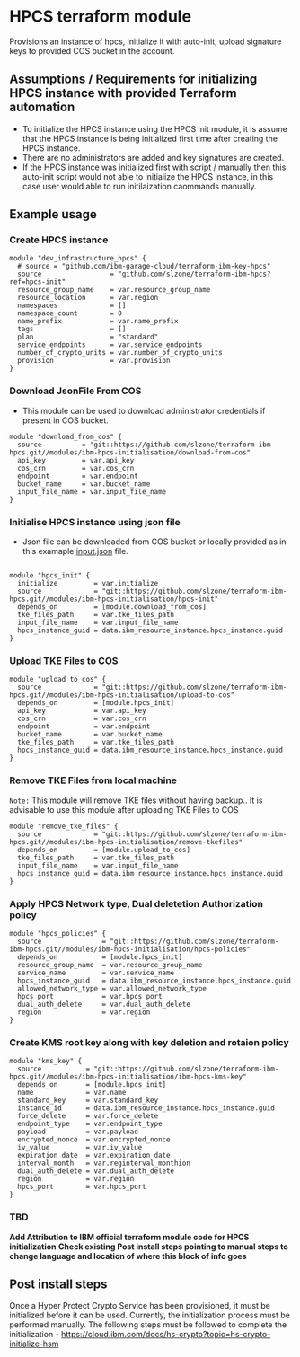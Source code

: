 # HPCS terraform module

Provisions an instance of hpcs, initialize it with auto-init, upload signature keys to provided COS bucket in the account.

## Assumptions / Requirements for initializing HPCS instance with provided Terraform automation

* To initialize the HPCS instance using the HPCS init module, it is assume that the HPCS instance is being initialized first time after creating the HPCS instance.
* There are no administrators are added and key signatures are created.
* If the HPCS instance was initialized first with script / manually then this auto-init script would not able to initialize the HPCS instance, in this case user would able to run initilaization caommands manually.

## Example usage

### Create HPCS instance

```hcl
module "dev_infrastructure_hpcs" {
  # source = "github.com/ibm-garage-cloud/terraform-ibm-key-hpcs"
  source                 = "github.com/slzone/terraform-ibm-hpcs?ref=hpcs-init"
  resource_group_name    = var.resource_group_name
  resource_location      = var.region
  namespaces             = []
  namespace_count        = 0
  name_prefix            = var.name_prefix
  tags                   = []
  plan                   = "standard"
  service_endpoints      = var.service_endpoints
  number_of_crypto_units = var.number_of_crypto_units
  provision              = var.provision
}
```

### Download JsonFile From COS

* This module can be used to download administrator credentials if present in COS bucket.

```hcl
module "download_from_cos" {
  source          = "git::https://github.com/slzone/terraform-ibm-hpcs.git//modules/ibm-hpcs-initialisation/download-from-cos"
  api_key         = var.api_key
  cos_crn         = var.cos_crn
  endpoint        = var.endpoint
  bucket_name     = var.bucket_name
  input_file_name = var.input_file_name
}
```
### Initialise HPCS instance using json file

* Json file can be downloaded from COS bucket or locally provided as in this examaple [input.json](https://github.com/slzone/terraform-ibm-hpcs/blob/hpcs-init/modules/ibm-hpcs-initialisation/input.json) file.

```hcl

module "hpcs_init" {
  initialize         = var.initialize
  source             = "git::https://github.com/slzone/terraform-ibm-hpcs.git//modules/ibm-hpcs-initialisation/hpcs-init"
  depends_on         = [module.download_from_cos]
  tke_files_path     = var.tke_files_path
  input_file_name    = var.input_file_name
  hpcs_instance_guid = data.ibm_resource_instance.hpcs_instance.guid
}

```
### Upload TKE Files to COS
```hcl
module "upload_to_cos" {
  source             = "git::https://github.com/slzone/terraform-ibm-hpcs.git//modules/ibm-hpcs-initialisation/upload-to-cos"
  depends_on         = [module.hpcs_init]
  api_key            = var.api_key
  cos_crn            = var.cos_crn
  endpoint           = var.endpoint
  bucket_name        = var.bucket_name
  tke_files_path     = var.tke_files_path
  hpcs_instance_guid = data.ibm_resource_instance.hpcs_instance.guid
}
```
### Remove TKE Files from local machine
`Note:` This module will remove TKE files without having backup.. It is advisable to use this module after uploading TKE Files to COS

```hcl
module "remove_tke_files" {
  source             = "git::https://github.com/slzone/terraform-ibm-hpcs.git//modules/ibm-hpcs-initialisation/remove-tkefiles"
  depends_on         = [module.upload_to_cos]
  tke_files_path     = var.tke_files_path
  input_file_name    = var.input_file_name
  hpcs_instance_guid = data.ibm_resource_instance.hpcs_instance.guid
}
```
### Apply HPCS Network type, Dual deletetion Authorization policy
```hcl
module "hpcs_policies" {
  source               = "git::https://github.com/slzone/terraform-ibm-hpcs.git//modules/ibm-hpcs-initialisation/hpcs-policies"
  depends_on           = [module.hpcs_init]
  resource_group_name  = var.resource_group_name
  service_name         = var.service_name
  hpcs_instance_guid   = data.ibm_resource_instance.hpcs_instance.guid
  allowed_network_type = var.allowed_network_type
  hpcs_port            = var.hpcs_port
  dual_auth_delete     = var.dual_auth_delete
  region               = var.region
}
```
### Create KMS root key along with key deletion and rotaion policy
```hcl
module "kms_key" {
  source           = "git::https://github.com/slzone/terraform-ibm-hpcs.git//modules/ibm-hpcs-initialisation/ibm-hpcs-kms-key"
  depends_on       = [module.hpcs_init]
  name             = var.name
  standard_key     = var.standard_key
  instance_id      = data.ibm_resource_instance.hpcs_instance.guid
  force_delete     = var.force_delete
  endpoint_type    = var.endpoint_type
  payload          = var.payload
  encrypted_nonce  = var.encrypted_nonce
  iv_value         = var.iv_value
  expiration_date  = var.expiration_date
  interval_month   = var.reginterval_monthion
  dual_auth_delete = var.dual_auth_delete
  region           = var.region
  hpcs_port        = var.hpcs_port
}
```

### TBD
__Add Attribution to IBM official terraform module code for HPCS initialization__
__Check existing Post install steps pointing to manual steps to change language and location of where this block of info goes__

## Post install steps

Once a Hyper Protect Crypto Service has been provisioned, it must be initialized before it can be used. Currently, the initialization process must be performed manually. The following steps must be followed to complete the initialization - https://cloud.ibm.com/docs/hs-crypto?topic=hs-crypto-initialize-hsm
